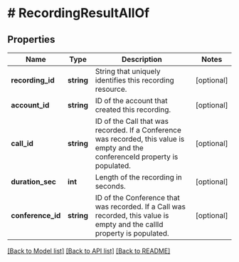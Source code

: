# # RecordingResultAllOf

## Properties

Name | Type | Description | Notes
------------ | ------------- | ------------- | -------------
**recording_id** | **string** | String that uniquely identifies this recording resource. | [optional]
**account_id** | **string** | ID of the account that created this recording. | [optional]
**call_id** | **string** | ID of the Call that was recorded. If a Conference was recorded, this value is empty and the conferenceId property is populated. | [optional]
**duration_sec** | **int** | Length of the recording in seconds. | [optional]
**conference_id** | **string** | ID of the Conference that was recorded. If a Call was recorded, this value is empty and the callId property is populated. | [optional]

[[Back to Model list]](../../README.md#models) [[Back to API list]](../../README.md#endpoints) [[Back to README]](../../README.md)

